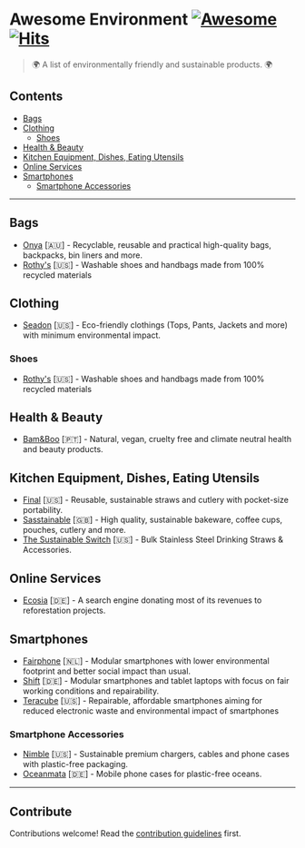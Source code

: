 # Awesome Environment [![Awesome](https://awesome.re/badge-flat.svg)](https://awesome.re) [![Hits](https://hits.seeyoufarm.com/api/count/incr/badge.svg?url=https%3A%2F%2Fgithub.com%2Fcyb3rko%2Fawesome-environment&count_bg=%233DA1C8&title_bg=%23555555&icon=awesomelists.svg&icon_color=%23E7E7E7&title=Views&edge_flat=true)](https://hits.seeyoufarm.com)

> 🌍 A list of environmentally friendly and sustainable products. 🌍


## Contents

- [Bags](#bags)
- [Clothing](#clothing)
  - [Shoes](#shoes)
- [Health & Beauty](#health--beauty)
- [Kitchen Equipment, Dishes, Eating Utensils](#kitchen-equipment-dishes-eating-utensils)
- [Online Services](#online-services)
- [Smartphones](#smartphones)
  - [Smartphone Accessories](#smartphone-accessories)

---

## Bags

- [Onya](https://www.onyalife.com/) [:australia:] - Recyclable, reusable and practical high-quality bags, backpacks, bin liners and more.
- [Rothy's](https://rothys.com/) [:us:] - Washable shoes and handbags made from 100% recycled materials


## Clothing

- [Seadon](https://seadon.co/) [:us:] - Eco-friendly clothings (Tops, Pants, Jackets and more) with minimum environmental impact.

### Shoes

- [Rothy's](https://rothys.com/) [:us:] - Washable shoes and handbags made from 100% recycled materials


## Health & Beauty

- [Bam&Boo](https://thebamandboo.com/) [:portugal:] - Natural, vegan, cruelty free and climate neutral health and beauty products.


## Kitchen Equipment, Dishes, Eating Utensils

- [Final](https://final.co/) [:us:] - Reusable, sustainable straws and cutlery with pocket-size portability.
- [Sasstainable](https://www.sasstainable.co.uk/) [:uk:] - High quality, sustainable bakeware, coffee cups, pouches, cutlery and more.
- [The Sustainable Switch](https://thesustainableswitch.com/) [:us:] - Bulk Stainless Steel Drinking Straws & Accessories.


## Online Services

- [Ecosia](https://www.ecosia.org/) [:de:] - A search engine donating most of its revenues to reforestation projects.


## Smartphones

- [Fairphone](https://www.fairphone.com/) [:netherlands:] - Modular smartphones with lower environmental footprint and better social impact than usual.
- [Shift](https://www.shiftphones.com/en/) [:de:] - Modular smartphones and tablet laptops with focus on fair working conditions and repairability.
- [Teracube](https://myteracube.com/) [:us:] - Repairable, affordable smartphones aiming for reduced electronic waste and environmental impact of smartphones

### Smartphone Accessories

- [Nimble](https://www.gonimble.com/) [:us:] - Sustainable premium chargers, cables and phone cases with plastic-free packaging.
- [Oceanmata](https://en.oceanmata.com/) [:de:] - Mobile phone cases for plastic-free oceans.

---

## Contribute

Contributions welcome! Read the [contribution guidelines](contributing.md) first.

